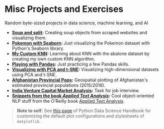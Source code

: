 # Misc Projects and Exercises
Random byte-sized projects in data science, machine learning, and AI   

- **[Soup and split](https://nbviewer.jupyter.org/github/sinablk/misc/blob/master/Soup%20and%20Split.ipynb):** Creating soup objects from scraped websites and visualizing them.
- **[Pokemon with Seaborn](https://nbviewer.jupyter.org/github/sinablk/misc/blob/master/Pokemon%20with%20Seaborn.ipynb):** Just visualizing the Pokemon dataset with Python's Seaborn library.
- **[My Custom KNN](https://nbviewer.jupyter.org/github/sinablk/misc/blob/master/My%20Custom%20KNN.ipynb):** Learning about KNN with the abalone dataset by creating my own custom KNN algorithm.
- **[Playing with Pandas](https://nbviewer.jupyter.org/github/sinablk/misc/blob/master/Playing%20with%20Pandas.ipynb):** Just practicing a few Pandas skills.
- **[Visualizing with PCA and t-SNE](https://nbviewer.jupyter.org/github/sinablk/misc/blob/master/Visualizing%20with%20PCA%20and%20t-SNE.ipynb):** Visualizing high-dimensional datasets using PCA and t-SNE.
- **[Afghanistan Provincial Pops](https://nbviewer.jupyter.org/github/sinablk/misc/blob/master/Afghanistan%20Provincial%20Pop%20Visuals.ipynb):** Geospatial plotting of Afghanistan's estimated provincial populations (2015/2016).
- **[India Venture Capital Market Analysis](https://nbviewer.jupyter.org/github/sinablk/misc/blob/master/Task2.ipynb):** Task for job interview.
- **[Snippets from the book _Applied Text Analysis_](https://nbviewer.jupyter.org/github/sinablk/misc/blob/master/applied_text_analysis.ipynb):** Cool object-oriented NLP stuff from the O'Reilly book [Applied Text Analysis](http://shop.oreilly.com/product/0636920052555.do).


> **Note to self:** See [this page](https://jakevdp.github.io/PythonDataScienceHandbook/04.11-settings-and-stylesheets.html) of Python Data Science Handbook for customizing the default plot configurations and stylesheets of `matplotlib`.
